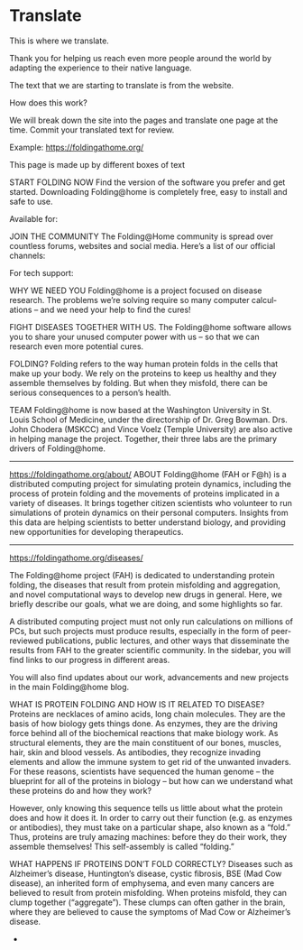 # Translate

This is where we translate.

Thank you for helping us reach even more people around the world by adapting the experience to their native language.

The text that we are starting to translate is from the website.

How does this work?

We will break down the site into the pages and translate one page at the time.
Commit your translated text for review.

Example:
https://foldingathome.org/

This page is made up by different boxes of text

START FOLDING NOW
Find the version of the software you prefer and get started. Downloading Folding@home is completely free, easy to install and safe to use.

Available for:


JOIN THE COMMUNITY
The Folding@Home community is spread over countless forums, websites and social media.
Here’s a list of our official channels:

For tech support:


WHY WE NEED YOU
Folding@home is a project focused on disease research. The problems we’re solving require so many computer calcul­ations – and we need your help to find the cures!

FIGHT DISEASES TOGETHER WITH US.
The Folding@home software allows you to share your unused computer power with us – so that we can research even more potential cures.

FOLDING?
Folding refers to the way human protein folds in the cells that make up your body. We rely on the proteins to keep us healthy and they assemble themselves by folding. But when they misfold, there can be serious consequences to a person’s health.

TEAM
Folding@home is now based at the Washington University in St. Louis School of Medicine, under the directorship of  Dr. Greg Bowman. Drs. John Chodera (MSKCC) and Vince Voelz (Temple University) are also active in helping manage the project. Together, their three labs are the primary drivers of Folding@home.

----------------------
https://foldingathome.org/about/
ABOUT
Folding@home (FAH or F@h) is a distributed computing project for simulating protein dynamics, including the process of protein folding and the movements of proteins implicated in a variety of diseases. It brings together citizen scientists who volunteer to run simulations of protein dynamics on their personal computers. Insights from this data are helping scientists to better understand biology, and providing new opportunities for developing therapeutics.



------------------------

https://foldingathome.org/diseases/

The Folding@home project (FAH) is dedicated to understanding protein folding, the diseases that result from protein misfolding and aggregation, and novel computational ways to develop new drugs in general. Here, we briefly describe our goals, what we are doing, and some highlights so far.

A distributed computing project must not only run calculations on millions of PCs, but such projects must produce results, especially in the form of peer-reviewed publications, public lectures, and other ways that disseminate the results from FAH to the greater scientific community. In the sidebar, you will find links to our progress in different areas.

You will also find updates about our work, advancements and new projects in the main Folding@home blog.

WHAT IS PROTEIN FOLDING AND HOW IS IT RELATED TO DISEASE?
Proteins are necklaces of amino acids, long chain molecules. They are the basis of how biology gets things done. As enzymes, they are the driving force behind all of the biochemical reactions that make biology work. As structural elements, they are the main constituent of our bones, muscles, hair, skin and blood vessels. As antibodies, they recognize invading elements and allow the immune system to get rid of the unwanted invaders. For these reasons, scientists have sequenced the human genome – the blueprint for all of the proteins in biology – but how can we understand what these proteins do and how they work?

However, only knowing this sequence tells us little about what the protein does and how it does it. In order to carry out their function (e.g. as enzymes or antibodies), they must take on a particular shape, also known as a “fold.” Thus, proteins are truly amazing machines: before they do their work, they assemble themselves! This self-assembly is called “folding.”

WHAT HAPPENS IF PROTEINS DON’T FOLD CORRECTLY?
Diseases such as Alzheimer’s disease, Huntington’s disease, cystic fibrosis, BSE (Mad Cow disease), an inherited form of emphysema, and even many cancers are believed to result from protein misfolding. When proteins misfold, they can clump together (“aggregate”). These clumps can often gather in the brain, where they are believed to cause the symptoms of Mad Cow or Alzheimer’s disease.



  - 
